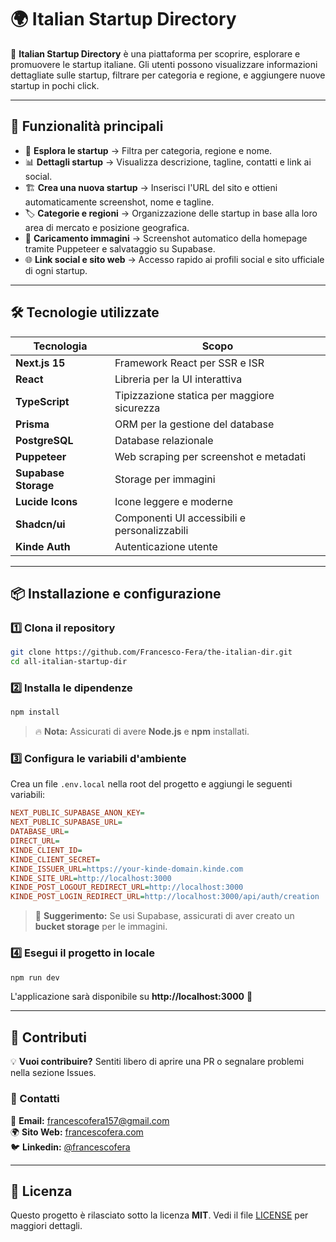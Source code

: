 # 🌍 Italian Startup Directory

📢 **Italian Startup Directory** è una piattaforma per scoprire, esplorare e promuovere le startup italiane. Gli utenti possono visualizzare informazioni dettagliate sulle startup, filtrare per categoria e regione, e aggiungere nuove startup in pochi click.

---

## 🚀 Funzionalità principali

- 🔎 **Esplora le startup** → Filtra per categoria, regione e nome.
- 📊 **Dettagli startup** → Visualizza descrizione, tagline, contatti e link ai social.
- 🏗 **Crea una nuova startup** → Inserisci l'URL del sito e ottieni automaticamente screenshot, nome e tagline.
- 🏷 **Categorie e regioni** → Organizzazione delle startup in base alla loro area di mercato e posizione geografica.
- 📸 **Caricamento immagini** → Screenshot automatico della homepage tramite Puppeteer e salvataggio su Supabase.
- 🌐 **Link social e sito web** → Accesso rapido ai profili social e sito ufficiale di ogni startup.

---

## 🛠️ Tecnologie utilizzate

| Tecnologia           | Scopo                                        |
| -------------------- | -------------------------------------------- |
| **Next.js 15**       | Framework React per SSR e ISR                |
| **React**            | Libreria per la UI interattiva               |
| **TypeScript**       | Tipizzazione statica per maggiore sicurezza  |
| **Prisma**           | ORM per la gestione del database             |
| **PostgreSQL**       | Database relazionale                         |
| **Puppeteer**        | Web scraping per screenshot e metadati       |
| **Supabase Storage** | Storage per immagini                         |
| **Lucide Icons**     | Icone leggere e moderne                      |
| **Shadcn/ui**        | Componenti UI accessibili e personalizzabili |
| **Kinde Auth**       | Autenticazione utente                        |

---

## 📦 Installazione e configurazione

### 1️⃣ Clona il repository

```sh
git clone https://github.com/Francesco-Fera/the-italian-dir.git
cd all-italian-startup-dir
```

### 2️⃣ Installa le dipendenze

```sh
npm install
```

> 🔥 **Nota:** Assicurati di avere **Node.js** e **npm** installati.

### 3️⃣ Configura le variabili d'ambiente

Crea un file `.env.local` nella root del progetto e aggiungi le seguenti variabili:

```ini
NEXT_PUBLIC_SUPABASE_ANON_KEY=
NEXT_PUBLIC_SUPABASE_URL=
DATABASE_URL=
DIRECT_URL=
KINDE_CLIENT_ID=
KINDE_CLIENT_SECRET=
KINDE_ISSUER_URL=https://your-kinde-domain.kinde.com
KINDE_SITE_URL=http://localhost:3000
KINDE_POST_LOGOUT_REDIRECT_URL=http://localhost:3000
KINDE_POST_LOGIN_REDIRECT_URL=http://localhost:3000/api/auth/creation
```

> 📌 **Suggerimento:** Se usi Supabase, assicurati di aver creato un **bucket storage** per le immagini.

### 4️⃣ Esegui il progetto in locale

```sh
npm run dev
```

L'applicazione sarà disponibile su **http://localhost:3000** 🚀

---

## 📌 Contributi

💡 **Vuoi contribuire?** Sentiti libero di aprire una PR o segnalare problemi nella sezione Issues.

### 📢 Contatti

📩 **Email:** francescofera157@gmail.com  
🌍 **Sito Web:** [francescofera.com](https://francescofera.com)  
🐦 **Linkedin:** [@francescofera](https://www.linkedin.com/in/francescofera/)

---

## 📜 Licenza

Questo progetto è rilasciato sotto la licenza **MIT**. Vedi il file [LICENSE](LICENSE) per maggiori dettagli.

